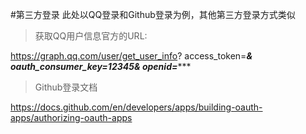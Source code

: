 #第三方登录
此处以QQ登录和Github登录为例，其他第三方登录方式类似
> 获取QQ用户信息官方的URL:

https://graph.qq.com/user/get_user_info?
access_token=*************&
oauth_consumer_key=12345&
openid=****************
> Github登录文档

https://docs.github.com/en/developers/apps/building-oauth-apps/authorizing-oauth-apps